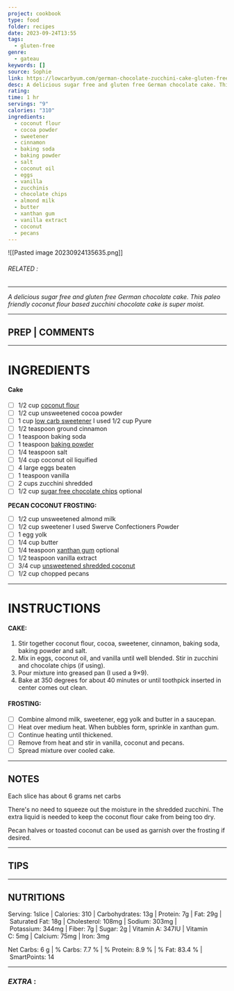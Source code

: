 ```yaml
---
project: cookbook
type: food
folder: recipes
date: 2023-09-24T13:55
tags:
  - gluten-free
genre:
  - gateau
keywords: []
source: Sophie
link: https://lowcarbyum.com/german-chocolate-zucchini-cake-gluten-free/?ck_subscriber_id=239674602
desc: A delicious sugar free and gluten free German chocolate cake. This paleo friendly coconut flour based zucchini chocolate cake is super moist.
rating: 
time: 1 hr
servings: "9"
calories: "310"
ingredients:
  - coconut flour
  - cocoa powder
  - sweetener
  - cinnamon
  - baking soda
  - baking powder
  - salt
  - coconut oil
  - eggs
  - vanilla
  - zucchinis
  - chocolate chips
  - almond milk
  - butter
  - xanthan gum
  - vanilla extract
  - coconut
  - pecans
---
```


![[Pasted image 20230924135635.png]]
###### *RELATED* : 
---
_A delicious sugar free and gluten free German chocolate cake. This paleo friendly coconut flour based zucchini chocolate cake is super moist._

---
## PREP | COMMENTS



---
# INGREDIENTS

#### Cake

- [ ] 1/2 cup [coconut flour](https://www.amazon.com/Bobs-Red-Mill-Organic-Coconut/dp/B00MFC5JVQ?tag=sugfrelowca0c-20)
- [ ] 1/2 cup unsweetened cocoa powder
- [ ] 1 cup [low carb sweetener](https://www.lakanto.com/collections/sales-title/products/lakanto-classic-sugar-free-sweetener-family-size-800g?aff=41) I used 1/2 cup Pyure
- [ ] 1/2 teaspoon ground cinnamon
- [ ] 1 teaspoon baking soda
- [ ] 1 teaspoon [baking powder](http://allnaturalideas.com/aluminum-and-grain-free-baking-powder/)
- [ ] 1/4 teaspoon salt
- [ ] 1/4 cup coconut oil liquified
- [ ] 4 large eggs beaten
- [ ] 1 teaspoon vanilla
- [ ] 2 cups zucchini shredded
- [ ] 1/2 cup [sugar free chocolate chips](https://lowcarbyum.com/homemade-sugar-free-chocolate-chips-in-chunks/) optional

**PECAN COCONUT FROSTING:**

- [ ] 1/2 cup unsweetened almond milk
- [ ] 1/2 cup sweetener I used Swerve Confectioners Powder
- [ ] 1 egg yolk
- [ ] 1/4 cup butter
- [ ] 1/4 teaspoon [xanthan gum](https://www.amazon.com/Xanthan-Gum-Gluten-Free-Dedicated/dp/B00IZDIMCM?tag=sugfrelowca0c-20) optional
- [ ] 1/2 teaspoon vanilla extract
- [ ] 3/4 cup [unsweetened shredded coconut](https://www.amazon.com/Bobs-Red-Mill-Shredded-Unsweetened/dp/B002YR7A9Q?tag=sugfrelowca0c-20)
- [ ] 1/2 cup chopped pecans

---
# INSTRUCTIONS

#### **CAKE:**

1. Stir together coconut flour, cocoa, sweetener, cinnamon, baking soda, baking powder and salt.
2. Mix in eggs, coconut oil, and vanilla until well blended. Stir in zucchini and chocolate chips (if using).
3. Pour mixture into greased pan (I used a 9×9).
4. Bake at 350 degrees for about 40 minutes or until toothpick inserted in center comes out clean.

#### **FROSTING:**

- [ ] Combine almond milk, sweetener, egg yolk and butter in a saucepan.
- [ ] Heat over medium heat. When bubbles form, sprinkle in xanthan gum.
- [ ] Continue heating until thickened.
- [ ] Remove from heat and stir in vanilla, coconut and pecans.
- [ ] Spread mixture over cooled cake.

---
## NOTES

Each slice has about 6 grams net carbs

There's no need to squeeze out the moisture in the shredded zucchini. The extra liquid is needed to keep the coconut flour cake from being too dry.

Pecan halves or toasted coconut can be used as garnish over the frosting if desired.

---
## TIPS



---
## NUTRITIONS

Serving: 1slice | Calories: 310 | Carbohydrates: 13g | Protein: 7g | Fat: 29g | Saturated Fat: 18g | Cholesterol: 108mg | Sodium: 303mg | Potassium: 344mg | Fiber: 7g | Sugar: 2g | Vitamin A: 347IU | Vitamin C: 5mg | Calcium: 75mg | Iron: 3mg

Net Carbs: 6 g | % Carbs: 7.7 % | % Protein: 8.9 % | % Fat: 83.4 % | SmartPoints: 14

---
### *EXTRA* :



